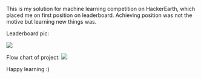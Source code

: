 This is my solution for machine learning competition on HackerEarth, which placed me on first position on leaderboard.
Achieving position was not the motive but learning new things was.

Leaderboard pic:

<img src="https://i.ibb.co/QY1jJTg/0.jpg"></img>

Flow chart of project:
<img src="https://i.ibb.co/0YwTHQM/Flowchart.jpg"></img>

Happy learning :)

